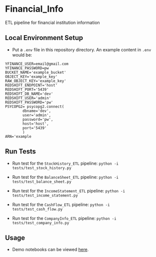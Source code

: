 # Financial_Info
ETL pipeline for financial institution information

## Local Environment Setup

- Put a `.env` file in this repository directory. An example content in `.env` would be:
```
YFINANCE_USER=email@gmail.com
YFINANCE_PASSWORD=pw
BUCKET_NAME='example_bucket'
OBJECT_KEY='example_key'
RAW_OBJECT_KEY='example_key'
REDSHIFT_ENDPOINT='host'
REDSHIFT_PORT='5439'
REDSHIFT_DB_NAME='dev'
REDSHIFT_USER='admin'
REDSHIFT_PASSWORD='pw'
PSYCOPG2= psycopg2.connect(
        dbname='dev',
        user='admin',
        password='pw',
        host='host',
        port='5439'
        )
ARN='example
```


## Run Tests

- Run test for the `StockHistory_ETL` pipeline:
  `python -i tests/test_stock_history.py`

- Run test for the `BalanceSheet_ETL` pipeline:
  `python -i tests/test_balance_sheet.py`

- Run test for the `IncomeStatement_ETL` pipeline:
  `python -i tests/test_income_statement.py`

- Run test for the `CashFlow_ETL` pipeline:
  `python -i tests/test_cash_flow.py`

- Run test for the `CompanyInfo_ETL` pipeline:
  `python -i tests/test_company_info.py`

## Usage

- Demo notebooks can be viewed [here](./notebooks/demo/).

